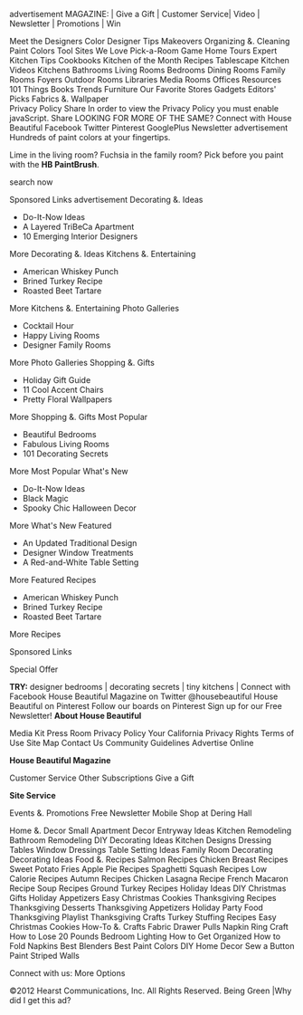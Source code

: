 advertisement MAGAZINE: | Give a Gift | Customer Service| Video | Newsletter | Promotions | Win

  
Meet the Designers Color Designer Tips Makeovers Organizing &. Cleaning Paint Colors Tool Sites We Love Pick-a-Room Game Home Tours Expert Kitchen Tips Cookbooks Kitchen of the Month Recipes Tablescape Kitchen Videos Kitchens Bathrooms Living Rooms Bedrooms Dining Rooms Family Rooms Foyers Outdoor Rooms Libraries Media Rooms Offices Resources 101 Things Books Trends Furniture Our Favorite Stores Gadgets Editors' Picks Fabrics &. Wallpaper  
Privacy Policy Share In order to view the Privacy Policy you must enable javaScript. Share LOOKING FOR MORE OF THE SAME? Connect with House Beautiful Facebook Twitter Pinterest GooglePlus Newsletter advertisement Hundreds of paint colors at your fingertips.  

Lime in the living room? Fuchsia in the family room? Pick before you paint with the **HB PaintBrush**.

search now

  
Sponsored Links advertisement Decorating &. Ideas

*   Do-It-Now Ideas
*   A Layered TriBeCa Apartment
*   10 Emerging Interior Designers

More Decorating &. Ideas Kitchens &. Entertaining

*   American Whiskey Punch
*   Brined Turkey Recipe
*   Roasted Beet Tartare

More Kitchens &. Entertaining Photo Galleries

*   Cocktail Hour
*   Happy Living Rooms
*   Designer Family Rooms

More Photo Galleries Shopping &. Gifts

*   Holiday Gift Guide
*   11 Cool Accent Chairs
*   Pretty Floral Wallpapers

More Shopping &. Gifts Most Popular

*   Beautiful Bedrooms
*   Fabulous Living Rooms
*   101 Decorating Secrets

More Most Popular What's New

*   Do-It-Now Ideas
*   Black Magic
*   Spooky Chic Halloween Decor

More What's New Featured

*   An Updated Traditional Design
*   Designer Window Treatments
*   A Red-and-White Table Setting

More Featured Recipes

*   American Whiskey Punch
*   Brined Turkey Recipe
*   Roasted Beet Tartare

More Recipes

Sponsored Links

Special Offer

**TRY:** designer bedrooms | decorating secrets | tiny kitchens | Connect with Facebook House Beautiful Magazine on Twitter @housebeautiful House Beautiful on Pinterest Follow our boards on Pinterest Sign up for our Free Newsletter! **About House Beautiful**

Media Kit Press Room Privacy Policy Your California Privacy Rights Terms of Use Site Map Contact Us Community Guidelines Advertise Online

**House Beautiful Magazine**

Customer Service Other Subscriptions Give a Gift

**Site Service**

Events &. Promotions Free Newsletter Mobile Shop at Dering Hall

Home &. Decor Small Apartment Decor Entryway Ideas Kitchen Remodeling Bathroom Remodeling DIY Decorating Ideas Kitchen Designs Dressing Tables Window Dressings Table Setting Ideas Family Room Decorating Decorating Ideas Food &. Recipes Salmon Recipes Chicken Breast Recipes Sweet Potato Fries Apple Pie Recipes Spaghetti Squash Recipes Low Calorie Recipes Autumn Recipes Chicken Lasagna Recipe French Macaron Recipe Soup Recipes Ground Turkey Recipes Holiday Ideas DIY Christmas Gifts Holiday Appetizers Easy Christmas Cookies Thanksgiving Recipes Thanksgiving Desserts Thanksgiving Appetizers Holiday Party Food Thanksgiving Playlist Thanksgiving Crafts Turkey Stuffing Recipes Easy Christmas Cookies How-To &. Crafts Fabric Drawer Pulls Napkin Ring Craft How to Lose 20 Pounds Bedroom Lighting How to Get Organized How to Fold Napkins Best Blenders Best Paint Colors DIY Home Decor Sew a Button Paint Striped Walls  

Connect with us: More Options

©2012 Hearst Communications, Inc. All Rights Reserved. Being Green |Why did I get this ad?
